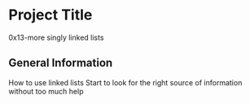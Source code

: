 # Project Title
0x13-more singly linked lists

## General Information
How to use linked lists
Start to look for the right source of information without too much help